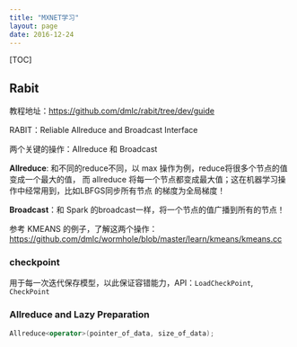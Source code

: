 ```yaml
---
title: "MXNET学习"
layout: page
date: 2016-12-24
---
```

[TOC]




## Rabit
教程地址：<https://github.com/dmlc/rabit/tree/dev/guide>

RABIT：Reliable Allreduce and Broadcast Interface

两个关键的操作：Allreduce 和 Broadcast

**Allreduce**: 和不同的reduce不同，以 max 操作为例，reduce将很多个节点的值变成一个最大的值，
而 allreduce 将每一个节点都变成最大值；这在机器学习操作中经常用到，比如LBFGS同步所有节点
的梯度为全局梯度！

**Broadcast**：和 Spark 的broadcast一样，将一个节点的值广播到所有的节点！

参考 KMEANS 的例子，了解这两个操作：<https://github.com/dmlc/wormhole/blob/master/learn/kmeans/kmeans.cc>


### checkpoint
用于每一次迭代保存模型，以此保证容错能力，API：`LoadCheckPoint`, `CheckPoint`

### Allreduce and Lazy Preparation
```cpp
Allreduce<operator>(pointer_of_data, size_of_data);
```
